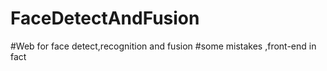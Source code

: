 # FaceDetectAndFusion
#Web for face detect,recognition and fusion
#some mistakes ,front-end in fact
